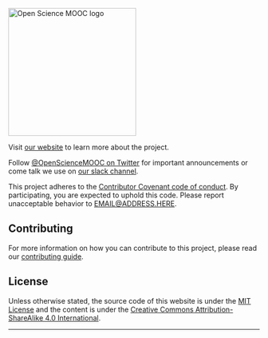 <img src="/assets/img/osmooc/mooc_logo.png" 
     alt="Open Science MOOC logo"
     width="256">

Visit [our website][website] to learn more about the project.

Follow [@OpenScienceMOOC on Twitter][twitter] for important announcements or 
come talk we use on [our slack channel][slack].

This project adheres to the [Contributor Covenant code of conduct][coc]. By 
participating, you are expected to uphold this code. Please report unacceptable
behavior to EMAIL@ADDRESS.HERE.

## Contributing

For more information on how you can contribute to this project, please read
our [contributing guide][contribute].

## License

Unless otherwise stated, the source code of this website is under the 
[MIT License][mit]
and the content is under the 
[Creative Commons Attribution-ShareAlike 4.0 International][cc].

---
<!-- Reference are in alphabetical order -->
[cc]:         https://creativecommons.org/licenses/by-sa/4.0/
[coc]:        CODE_OF_CONDUCT.md
[contribute]: CONTRIBUTING.md
[mit]:        LICENSE
[slack]:      https://openmooc-ers-slackin.herokuapp.com/ 
[twitter]:    https://twitter.com/OpenScienceMOOC
[website]:    https://opensciencemooc.github.io/site

